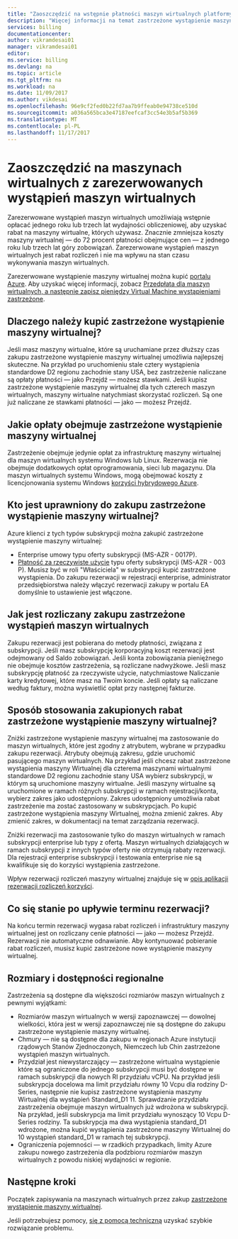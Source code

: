 ```yaml
---
title: "Zaoszczędzić na wstępnie płatności maszyn wirtualnych platformy Azure — Azure | Dokumentacja firmy Microsoft"
description: "Więcej informacji na temat zastrzeżone wystąpienie maszyny wirtualnej Azure do zapisywania na kosztów maszyn wirtualnych."
services: billing
documentationcenter: 
author: vikramdesai01
manager: vikramdesai01
editor: 
ms.service: billing
ms.devlang: na
ms.topic: article
ms.tgt_pltfrm: na
ms.workload: na
ms.date: 11/09/2017
ms.author: vikdesai
ms.openlocfilehash: 96e9cf2fed0b22fd7aa7b9ffeab0e94738ce510d
ms.sourcegitcommit: a036a565bca3e47187eefcaf3cc54e3b5af5b369
ms.translationtype: MT
ms.contentlocale: pl-PL
ms.lasthandoff: 11/17/2017
---
```

# <a name="save-money-on-virtual-machines-with-reserved-virtual-machine-instances"></a>Zaoszczędzić na maszynach wirtualnych z zarezerwowanych wystąpień maszyn wirtualnych 
Zarezerwowane wystąpień maszyn wirtualnych umożliwiają wstępnie opłacać jednego roku lub trzech lat wydajności obliczeniowej, aby uzyskać rabat na maszyny wirtualne, których używasz. Znacznie zmniejsza koszty maszyny wirtualnej — do 72 procent płatności obejmujące cen — z jednego roku lub trzech lat góry zobowiązań. Zarezerwowane wystąpień maszyn wirtualnych jest rabat rozliczeń i nie ma wpływu na stan czasu wykonywania maszyn wirtualnych.

Zarezerwowane wystąpienie maszyny wirtualnej można kupić [portalu Azure](https://aka.ms/reservations). Aby uzyskać więcej informacji, zobacz [Przedpłata dla maszyn wirtualnych, a następnie zapisz pieniędzy Virtual Machine wystąpieniami zastrzeżone](https://go.microsoft.com/fwlink/?linkid=861721).

## <a name="why-should-i-buy-a-reserved-virtual-machine-instance"></a>Dlaczego należy kupić zastrzeżone wystąpienie maszyny wirtualnej?
Jeśli masz maszyny wirtualne, które są uruchamiane przez dłuższy czas zakupu zastrzeżone wystąpienie maszyny wirtualnej umożliwia najlepszej skuteczne. Na przykład po uruchomieniu stale cztery wystąpienia standardowe D2 regionu zachodnie stany USA, bez zastrzeżenie naliczane są opłaty płatności — jako Przejdź — możesz stawkami. Jeśli kupisz zastrzeżone wystąpienie maszyny wirtualnej dla tych czterech maszyn wirtualnych, maszyny wirtualne natychmiast skorzystać rozliczeń. Są one już naliczane ze stawkami płatności — jako — możesz Przejdź. 

## <a name="what-charges-does-a-reserved-virtual-machine-instance-cover"></a>Jakie opłaty obejmuje zastrzeżone wystąpienie maszyny wirtualnej
Zastrzeżenie obejmuje jedynie opłat za infrastrukturę maszyny wirtualnej dla maszyn wirtualnych systemu Windows lub Linux. Rezerwacja nie obejmuje dodatkowych opłat oprogramowania, sieci lub magazynu. Dla maszyn wirtualnych systemu Windows, mogą obejmować koszty z licencjonowania systemu Windows [korzyści hybrydowego Azure](https://azure.microsoft.com/pricing/hybrid-benefit/).

## <a name="whos-eligible-to-purchase-a-reserved-virtual-machine-instance"></a>Kto jest uprawniony do zakupu zastrzeżone wystąpienie maszyny wirtualnej?
Azure klienci z tych typów subskrypcji można zakupić zastrzeżone wystąpienie maszyny wirtualnej:
-   Enterprise umowy typu oferty subskrypcji (MS-AZR - 0017P).
-   [Płatność za rzeczywiste użycie](https://azure.microsoft.com/offers/ms-azr-0003p/) typu oferty subskrypcji (MS-AZR - 003 P).
Musisz być w roli "Właściciela" w subskrypcji kupić zastrzeżone wystąpienia. Do zakupu rezerwacji w rejestracji enterprise, administrator przedsiębiorstwa należy włączyć rezerwacji zakupy w portalu EA domyślnie to ustawienie jest włączone.

## <a name="how-is-a-reserved-virtual-machine-instances-purchase-billed"></a>Jak jest rozliczany zakupu zastrzeżone wystąpień maszyn wirtualnych
Zakupu rezerwacji jest pobierana do metody płatności, związana z subskrypcji. Jeśli masz subskrypcję korporacyjną koszt rezerwacji jest odejmowany od Saldo zobowiązań. Jeśli konta zobowiązania pieniężnego nie obejmuje kosztów zastrzeżenia, są rozliczane nadwyżkowe.
Jeśli masz subskrypcję płatność za rzeczywiste użycie, natychmiastowe Naliczanie karty kredytowej, które masz na Twoim koncie. Jeśli opłaty są naliczane według faktury, można wyświetlić opłat przy następnej fakturze.

## <a name="how-is-the-purchased-reserved-virtual-machine-instance-discount-applied"></a>Sposób stosowania zakupionych rabat zastrzeżone wystąpienie maszyny wirtualnej?
Zniżki zastrzeżone wystąpienie maszyny wirtualnej ma zastosowanie do maszyn wirtualnych, które jest zgodny z atrybutem, wybrane w przypadku zakupu rezerwacji. Atrybuty obejmują zakresu, gdzie uruchomić pasującego maszyn wirtualnych. Na przykład jeśli chcesz rabat zastrzeżone wystąpienia maszyny Wirtualnej dla czterema maszynami wirtualnymi standardowe D2 regionu zachodnie stany USA wybierz subskrypcji, w którym są uruchomione maszyny wirtualne. Jeśli maszyny wirtualne są uruchomione w ramach różnych subskrypcji w ramach rejestracji/konta, wybierz zakres jako udostępniony. Zakres udostępniony umożliwia rabat zastrzeżenie ma zostać zastosowany w subskrypcjach.
Po kupić zastrzeżone wystąpienia maszyny Wirtualnej, można zmienić zakres. Aby zmienić zakres, w dokumentacji na temat zarządzania rezerwacji.

Zniżki rezerwacji ma zastosowanie tylko do maszyn wirtualnych w ramach subskrypcji enterprise lub typy z ofertą. Maszyn wirtualnych działających w ramach subskrypcji z innych typów oferty nie otrzymują rabaty rezerwacji. Dla rejestracji enterprise subskrypcji i testowania enterprise nie są kwalifikuje się do korzyści wystąpienia zastrzeżone.

Wpływ rezerwacji rozliczeń maszyny wirtualnej znajduje się w [opis aplikacji rezerwacji rozliczeń korzyści](https://go.microsoft.com/fwlink/?linkid=863405).

## <a name="what-happens-when-the-reservation-term-expires"></a>Co się stanie po upływie terminu rezerwacji?
Na końcu termin rezerwacji wygasa rabat rozliczeń i infrastruktury maszyny wirtualnej jest on rozliczany cenie płatności — jako — możesz Przejdź. Rezerwacji nie automatyczne odnawianie. Aby kontynuować pobieranie rabat rozliczeń, musisz kupić zastrzeżone nowe wystąpienie maszyny wirtualnej. 

## <a name="sizes-and-regional-availability"></a>Rozmiary i dostępności regionalne
Zastrzeżenia są dostępne dla większości rozmiarów maszyn wirtualnych z pewnymi wyjątkami:
- Rozmiarów maszyn wirtualnych w wersji zapoznawczej — dowolnej wielkości, która jest w wersji zapoznawczej nie są dostępne do zakupu zastrzeżone wystąpienie maszyny wirtualnej.
- Chmury — nie są dostępne dla zakupu w regionach Azure instytucji rządowych Stanów Zjednoczonych, Niemczech lub Chin zastrzeżone wystąpień maszyn wirtualnych. 
- Przydział jest niewystarczający — zastrzeżone wirtualna wystąpienie które są ograniczone do jednego subskrypcji musi być dostępne w ramach subskrypcji dla nowych RI przydziału vCPU. Na przykład jeśli subskrypcja docelowa ma limit przydziału równy 10 Vcpu dla rodziny D-Series, następnie nie kupisz zastrzeżone wystąpienia maszyny Wirtualnej dla wystąpień Standard_D1 11. Sprawdzanie przydziału zastrzeżenia obejmuje maszyn wirtualnych już wdrożona w subskrypcji. Na przykład, jeśli subskrypcja ma limit przydziału wynoszący 10 Vcpu D-Series rodziny. Ta subskrypcja ma dwa wystąpienia standard_D1 wdrożone, można kupić wystąpienia zastrzeżone maszyny Wirtualnej do 10 wystąpień standard_D1 w ramach tej subskrypcji. 
- Ograniczenia pojemności — w rzadkich przypadkach, limity Azure zakupu nowego zastrzeżenia dla podzbioru rozmiarów maszyn wirtualnych z powodu niskiej wydajności w regionie.

## <a name="next-steps"></a>Następne kroki
Początek zapisywania na maszynach wirtualnych przez zakup [zastrzeżone wystąpienie maszyny wirtualnej](https://go.microsoft.com/fwlink/?linkid=861721). 

Jeśli potrzebujesz pomocy, [się z pomocą techniczną](https://portal.azure.com/?#blade/Microsoft_Azure_Support/HelpAndSupportBlade) uzyskać szybkie rozwiązanie problemu.
